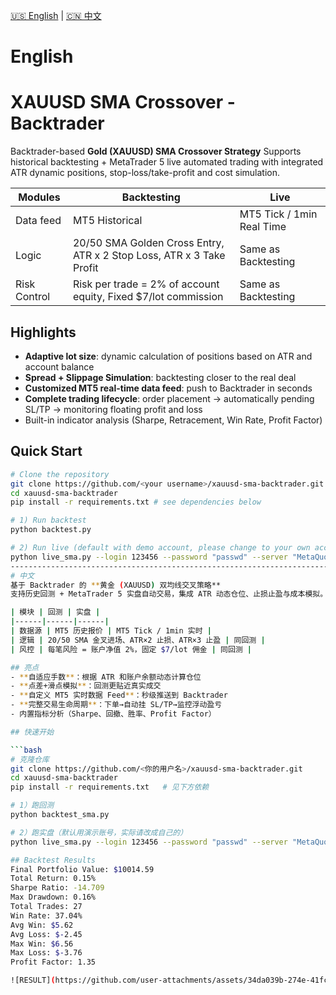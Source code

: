 <!-- language switch -->
[🇺🇸 English](#english) | [🇨🇳 中文](#中文)

# English
# XAUUSD SMA Crossover - Backtrader

Backtrader-based **Gold (XAUUSD) SMA Crossover Strategy** 
Supports historical backtesting + MetaTrader 5 live automated trading with integrated ATR dynamic positions, stop-loss/take-profit and cost simulation.

| Modules | Backtesting | Live | 
|------|------|------| 
| Data feed | MT5 Historical | MT5 Tick / 1min Real Time | 
| Logic | 20/50 SMA Golden Cross Entry, ATR x 2 Stop Loss, ATR x 3 Take Profit | Same as Backtesting | 
| Risk Control | Risk per trade = 2% of account equity, Fixed $7/lot commission | Same as Backtesting |

## Highlights
- **Adaptive lot size**: dynamic calculation of positions based on ATR and account balance  
- **Spread + Slippage Simulation**: backtesting closer to the real deal  
- **Customized MT5 real-time data feed**: push to Backtrader in seconds  
- **Complete trading lifecycle**: order placement → automatically pending SL/TP → monitoring floating profit and loss  
- Built-in indicator analysis (Sharpe, Retracement, Win Rate, Profit Factor)

## Quick Start

```bash
# Clone the repository 
git clone https://github.com/<your username>/xauusd-sma-backtrader.git 
cd xauusd-sma-backtrader 
pip install -r requirements.txt # see dependencies below

# 1) Run backtest 
python backtest.py

# 2) Run live (default with demo account, please change to your own account) 
python live_sma.py --login 123456 --password "passwd" --server "MetaQuotes-Demo"
----------------------------------------------------------------------------------------------
# 中文
基于 Backtrader 的 **黄金 (XAUUSD) 双均线交叉策略**  
支持历史回测 + MetaTrader 5 实盘自动交易，集成 ATR 动态仓位、止损止盈与成本模拟。

| 模块 | 回测 | 实盘 |
|------|------|------|
| 数据源 | MT5 历史报价 | MT5 Tick / 1min 实时 |
| 逻辑 | 20/50 SMA 金叉进场、ATR×2 止损、ATR×3 止盈 | 同回测 |
| 风控 | 每笔风险 = 账户净值 2%，固定 $7/lot 佣金 | 同回测 |

## 亮点
- **自适应手数**：根据 ATR 和账户余额动态计算仓位  
- **点差+滑点模拟**：回测更贴近真实成交  
- **自定义 MT5 实时数据 Feed**：秒级推送到 Backtrader  
- **完整交易生命周期**：下单→自动挂 SL/TP→监控浮动盈亏  
- 内置指标分析（Sharpe、回撤、胜率、Profit Factor）

## 快速开始

```bash
# 克隆仓库
git clone https://github.com/<你的用户名>/xauusd-sma-backtrader.git
cd xauusd-sma-backtrader
pip install -r requirements.txt   # 见下方依赖

# 1）跑回测
python backtest_sma.py

# 2）跑实盘（默认用演示账号，实际请改成自己的）
python live_sma.py --login 123456 --password "passwd" --server "MetaQuotes-Demo"

## Backtest Results
Final Portfolio Value: $10014.59
Total Return: 0.15%
Sharpe Ratio: -14.709
Max Drawdown: 0.16%
Total Trades: 27
Win Rate: 37.04%
Avg Win: $5.62
Avg Loss: $-2.45
Max Win: $6.56
Max Loss: $-3.76
Profit Factor: 1.35

![RESULT](https://github.com/user-attachments/assets/34da039b-274e-41fc-8ff8-4df314acce9c)

